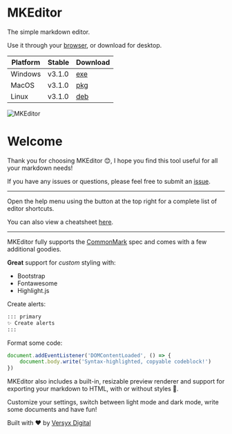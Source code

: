 # MKEditor

The simple markdown editor.

Use it through your [browser](https://versyxdigital.github.io/mkeditor/web/), or download for desktop.

| Platform    | Stable  | Download  |
| --------    | ------- | -------   |
| Windows     | v3.1.0  | [exe](https://github.com/versyxdigital/mkeditor/releases/download/v3.1.0/mkeditor-setup-v3.1.0-x86_64.zip) |
| MacOS       | v3.1.0  | [pkg](https://github.com/versyxdigital/mkeditor/releases/download/v3.1.0/mkeditor-setup-v3.1.0_x86_64.pkg) |
| Linux       | v3.1.0  | [deb](https://github.com/versyxdigital/mkeditor/releases/download/v3.1.0/mkeditor-setup-v3.1.0_amd64.deb)  |

![MKEditor](https://versyxdigital.github.io/mkeditor/assets/demo.png)

# Welcome


Thank you for choosing MKEditor 😊, I hope you find this tool useful for all your markdown needs!

If you have any issues or questions, please feel free to submit an [issue](https://github.com/versyxdigital/mkeditor/issues).

---

Open the help menu using the button at the top right for a complete list of editor shortcuts.

You can also view a cheatsheet [here](https://versyxdigital.github.io/mkeditor/shortcuts).

---

MKEditor fully supports the [CommonMark](https://commonmark.org/) spec and comes with a few additional goodies.

**Great** support for _custom_ styling with:

- Bootstrap
- Fontawesome
- Highlight.js

Create alerts:

```md
::: primary
✨ Create alerts
:::
```

Format some code:

```javascript
document.addEventListener('DOMContentLoaded', () => {
    document.body.write('Syntax-highlighted, copyable codeblock!')
})
```

MKEditor also includes a built-in, resizable preview renderer and support for exporting your markdown to HTML, with or without styles 🚀.

Customize your settings, switch between light mode and dark mode, write some documents and have fun!

Built with ❤️ by [Versyx Digital](https://versyx.dev)
